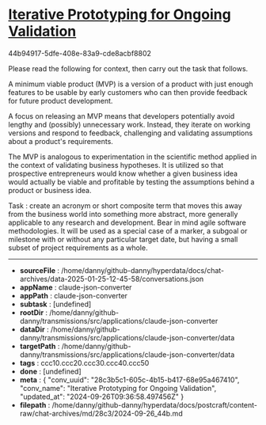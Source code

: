 # [Iterative Prototyping for Ongoing Validation](https://claude.ai/chat/28c3b5c1-605c-4b15-b417-68e95a467410)

44b94917-5dfe-408e-83a9-cde8acbf8802

Please read the following for context, then carry out the task that follows.

A minimum viable product (MVP) is a version of a product with just enough features to be usable by early customers who can then provide feedback for future product development.

A focus on releasing an MVP means that developers potentially avoid lengthy and (possibly) unnecessary work. Instead, they iterate on working versions and respond to feedback, challenging and validating assumptions about a product's requirements.

The MVP is analogous to experimentation in the scientific method applied in the context of validating business hypotheses. It is utilized so that prospective entrepreneurs would know whether a given business idea would actually be viable and profitable by testing the assumptions behind a product or business idea.

Task : create an acronym or short composite term that moves this away from the business world into something more abstract, more generally applicable to any research and development. Bear in mind agile software methodologies.
It will be used as a special case of a marker, a subgoal or milestone with or without any particular target date, but having a small subset of project requirements as a whole.

---

* **sourceFile** : /home/danny/github-danny/hyperdata/docs/chat-archives/data-2025-01-25-12-45-58/conversations.json
* **appName** : claude-json-converter
* **appPath** : claude-json-converter
* **subtask** : [undefined]
* **rootDir** : /home/danny/github-danny/transmissions/src/applications/claude-json-converter
* **dataDir** : /home/danny/github-danny/transmissions/src/applications/claude-json-converter/data
* **targetPath** : /home/danny/github-danny/transmissions/src/applications/claude-json-converter/data
* **tags** : ccc10.ccc20.ccc30.ccc40.ccc50
* **done** : [undefined]
* **meta** : {
  "conv_uuid": "28c3b5c1-605c-4b15-b417-68e95a467410",
  "conv_name": "Iterative Prototyping for Ongoing Validation",
  "updated_at": "2024-09-26T09:36:58.497456Z"
}
* **filepath** : /home/danny/github-danny/hyperdata/docs/postcraft/content-raw/chat-archives/md/28c3/2024-09-26_44b.md